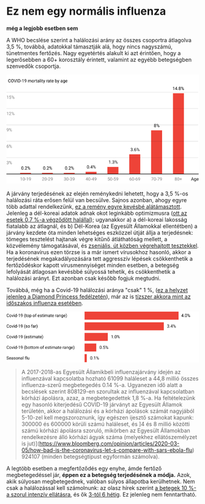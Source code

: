 # Ez nem egy normális influenza
**még a legjobb esetben sem**

A WHO becslése szerint a halálozási arány az összes csoportra átlagolva 3,5 %, továbbá, adatokkal támasztják alá, hogy nincs nagyszámú, tünetmentes fertőzés. Nagy egyetértés alakult ki azt érintően, hogy a legerősebben a 60+ korosztály érintett, valamint az egyébb betegségben szenvedők csoportja.

![Chart showing COVID-19's mortality rate tops at 14.8% on adults over 80 years old, and is less than 1% on people under 50](images/mortality-rate-by-age.svg)

A járvány terjedésének az elején reménykedni lehetett, hogy a 3,5 %-os halálozási ráta erősen felül van becsülve. Sajnos azonban, ahogy egyre több adattal rendelkezünk, [ez a remény egyre kevésbé alátámasztott](https://www.statnews.com/2020/02/25/new-data-from-china-buttress-fears-about-high-coronavirus-fatality-rate-who-expert-says/). Jelenleg a dél-koreai adatok adnak okot leginkább optimizmusra ([ott az esetek 0,7 %-a végződött halállal](https://twitter.com/marcelsalathe/status/1236914078632812544)); ugyanakkor a) a dél-koreai lakosság fiatalabb az átlagnál, és b) Dél-Korea (az Egyesült Államokkal ellentétben) a járvány kezdete óta minden lehetséges eszközzel útját állja a terjedésnek: tömeges tesztelést hajtanak végre kitűnő átláthatóság mellett, a közvélemény támogatásával, és [zseniális, út közben végrehajtott tesztekkel](https://twitter.com/cnni/status/1234524871226482688). Ha a koronavírus ezen törzse is a már ismert vírusokhoz hasonló, akkor a terjedésének megakadályozására tett aggresszív lépések csökkenthetik a fertőződéskor kapott vírusmennyiséget minden esetben, a betegség lefolyását átlagosan kevésbbé súlyossá tehetik, és csökkenthetik a halálozási arányt. Ezt azonban csak később fogjuk megtudni.


Továbbá, még ha a Covid-19 halálozási aránya "csak" 1 %, ([ez a helyzet jelenleg a Diamond Princess fedélzetén](https://wwwnc.cdc.gov/eid/article/26/6/20-0452_article)), már az is [tízszer akkora mint az időszakos influenza esetében](https://www.bloomberg.com/opinion/articles/2020-03-05/how-bad-is-the-coronavirus-let-s-compare-with-sars-ebola-flu).

![Bar chart showing COVID-19 mortality rate estimated between 0.5% and 4.0%, versus Seasonal Flu at 0.1%](images/mortality-rate.svg)


>A 2017-2018-as Egyesült Államikbeli influenzajárvány idején az influenzával kapcsolatba hozható 61099 haláleset a 44,8 millió összes influenza-szerű megbetegedés 0.14 %-a. Ugyanezen idő alatt a becslések szerint 808129-en szorultak az influenzával kapcsolatban kórházi ápolásra, azaz, a megbetegedettek 1,8 %-a. Ha feltételezünk egy hasonló kiterjedésű COVID-19 járványt az Egyesült Államok területén, akkor a halálozási és a kórházi ápolások számát nagyjából 5-10-zel kell megszoroznunk, így egészen ijesztő számokat kapunk: 300000 és 600000 körüli számú haláleset, és ]4 és 8 millió közötti számú kórházi ápolásra szoruló, mikörben az Egyesült Államokban rendelkezésre álló kórházi ágyak száma (melyekhez ellátószemélyzet is jut)](https://www.bloomberg.com/opinion/articles/2020-03-05/how-bad-is-the-coronavirus-let-s-compare-with-sars-ebola-flu) 924107 (minden betegségtípust egyformán számolva).

A legtöbb esetben a megfertőződés egy enyhe, ámde fertőző megbetegedéssel jár, **éppen ez a betegség terjedésének a módja.** Azok, akik súlyosan megbetegednek, valóban súlyos állapotba kerülhetnek. Nem csak a halálozással kell számolnunk: az olasz hírek szerint [a betegek 10 %-a szorul intenzív ellátásra](https://twitter.com/marcelsalathe/status/1235662457261023232), és ők [3-tól 6 hétig](https://www.washingtonpost.com/health/2020/03/07/how-doctors-treat-sickest-coronavirus-patients/). Ez jelenleg nem fenntartható.



